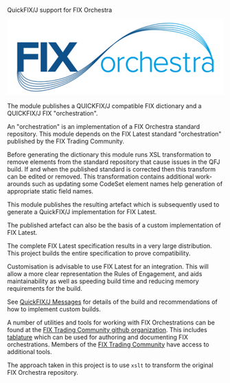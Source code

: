 QuickFIX/J support for FIX Orchestra

![](./FIXorchestraLogo.png)

The module publishes a QUICKFIX/J compatible FIX dictionary and a QUICKFIX/J FIX "orchestration".

An "orchestration" is an implementation of a FIX Orchestra standard repository. 
This module depends on the FIX Latest standard "orchestration" published by the FIX Trading Community.

Before generating the dictionary this module runs XSL transformation to remove elements from the standard repository that cause issues in the QFJ build. If and when the published standard is corrected then this transform can be edited or removed.
This transformation contains additional work-arounds such as updating some CodeSet element names help generation of appropriate static field names.

This module publishes the resulting artefact which is subsequently used to generate a QuickFIX/J implementation for FIX Latest. 

The published artefact can also be the basis of a custom implementation of FIX Latest.

The complete FIX Latest specification results in a very large distribution. This project builds the entire specification to prove compatibility. 

Customisation is advisable to use FIX Latest for an integration. This will allow a more clear representation  the Rules of Engagement, and aids maintainability as well as speeding build time and reducing memory requirements for the build.

See [QuickFIX/J Messages](./quickfixj-messages/readme.md) for details of the build and recommendations of how to implement custom builds.

A number of utilities and tools for working with FIX Orchestrations can be found at the [FIX Trading Community github organization](https://github.com/FIXTradingCommunity). This includes [tablature](https://github.com/FIXTradingCommunity/tablature) which can be used for authoring and documenting FIX orchestrations. Members of the [FIX Trading Community](https://www.fixtrading.org/) have access to additional tools.

The approach taken in this project is to use ```xslt``` to transform the original FIX Orchestra repository.
